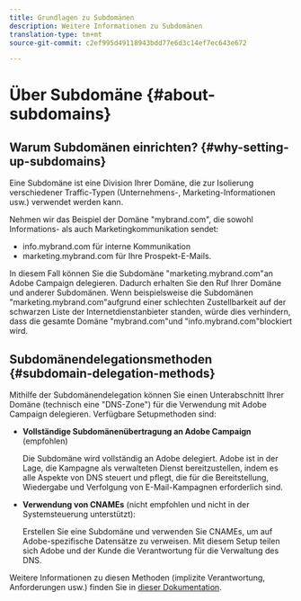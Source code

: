 ```yaml
---
title: Grundlagen zu Subdomänen
description: Weitere Informationen zu Subdomänen
translation-type: tm+mt
source-git-commit: c2ef995d49118943bdd77e6d3c14ef7ec643e672

---
```



# Über Subdomäne {#about-subdomains}

## Warum Subdomänen einrichten? {#why-setting-up-subdomains}

Eine Subdomäne ist eine Division Ihrer Domäne, die zur Isolierung verschiedener Traffic-Typen (Unternehmens-, Marketing-Informationen usw.) verwendet werden kann.

Nehmen wir das Beispiel der Domäne &quot;mybrand.com&quot;, die sowohl Informations- als auch Marketingkommunikation sendet:

* info.mybrand.com für interne Kommunikation
* marketing.mybrand.com für Ihre Prospekt-E-Mails.

In diesem Fall können Sie die Subdomäne &quot;marketing.mybrand.com&quot;an Adobe Campaign delegieren. Dadurch erhalten Sie den Ruf Ihrer Domäne und anderer Subdomänen. Wenn beispielsweise die Subdomänen &quot;marketing.mybrand.com&quot;aufgrund einer schlechten Zustellbarkeit auf der schwarzen Liste der Internetdienstanbieter standen, würde dies verhindern, dass die gesamte Domäne &quot;mybrand.com&quot;und &quot;info.mybrand.com&quot;blockiert wird.

## Subdomänendelegationsmethoden {#subdomain-delegation-methods}

Mithilfe der Subdomänendelegation können Sie einen Unterabschnitt Ihrer Domäne (technisch eine &quot;DNS-Zone&quot;) für die Verwendung mit Adobe Campaign delegieren. Verfügbare Setupmethoden sind:

* **Vollständige Subdomänenübertragung an Adobe Campaign** (empfohlen)

   Die Subdomäne wird vollständig an Adobe delegiert. Adobe ist in der Lage, die Kampagne als verwalteten Dienst bereitzustellen, indem es alle Aspekte von DNS steuert und pflegt, die für die Bereitstellung, Wiedergabe und Verfolgung von E-Mail-Kampagnen erforderlich sind.

* **Verwendung von CNAMEs** (nicht empfohlen und nicht in der Systemsteuerung unterstützt):

   Erstellen Sie eine Subdomäne und verwenden Sie CNAMEs, um auf Adobe-spezifische Datensätze zu verweisen. Mit diesem Setup teilen sich Adobe und der Kunde die Verantwortung für die Verwaltung des DNS.

Weitere Informationen zu diesen Methoden (implizite Verantwortung, Anforderungen usw.) finden Sie in [dieser Dokumentation](https://helpx.adobe.com/campaign/kb/domain-name-delegation.html).

